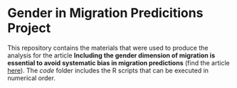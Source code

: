 # Gender in Migration Predicitions Project
This repository contains the materials that were used to produce the analysis for the article **Including the gender dimension of migration is essential to avoid systematic bias in migration predictions** (find the article [here](https://www.pnas.org/doi/10.1073/pnas.2500874122)).
The *code* folder includes the R scripts that can be executed in numerical order.
